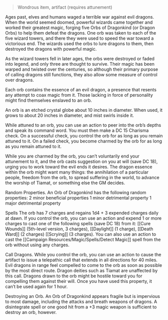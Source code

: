 
>Wondrous item, artifact (requires attunement)

Ages past, elves and humans waged a terrible war against evil dragons. When the world seemed doomed, powerful wizards came together and worked their greatest magic, forging five Orbs of Dragonkind (or Dragon Orbs) to help them defeat the dragons. One orb was taken to each of the five wizard towers, and there they were used to speed the war toward a victorious end. The wizards used the orbs to lure dragons to them, then destroyed the dragons with powerful magic.

As the wizard towers fell in later ages, the orbs were destroyed or faded into legend, and only three are thought to survive. Their magic has been warped and twisted over the centuries, so although their primary purpose of calling dragons still functions, they also allow some measure of control over dragons.

Each orb contains the essence of an evil dragon, a presence that resents any attempt to coax magic from it. Those lacking in force of personality might find themselves enslaved to an orb.

An orb is an etched crystal globe about 10 inches in diameter. When used, it grows to about 20 inches in diameter, and mist swirls inside it.

While attuned to an orb, you can use an action to peer into the orb’s depths and speak its command word. You must then make a DC 15 Charisma check. On a successful check, you control the orb for as long as you remain attuned to it. On a failed check, you become charmed by the orb for as long as you remain attuned to it.

While you are charmed by the orb, you can’t voluntarily end your attunement to it, and the orb casts suggestion on you at will (save DC 18), urging you to work toward the evil ends it desires. The dragon essence within the orb might want many things: the annihilation of a particular people, freedom from the orb, to spread suffering in the world, to advance the worship of Tiamat, or something else the GM decides.

Random Properties.
An Orb of Dragonkind has the following random properties:
2 minor beneficial properties
1 minor detrimental property
1 major detrimental property

Spells
The orb has 7 charges and regains 1d4 + 3 expended charges daily at dawn. If you control the orb, you can use an action and expend 1 or more charges to cast one of the following spells (save DC 18) from it:
[[Cure Wounds]] (5th-level version, 3 charges),
[[Daylight]] (1 charge),
[[Death Ward]] (2 charges)
[[Scrying]] (3 charges).
You can also use an action to cast the [[Campaign Resources/Magic/Spells/Detect Magic]] spell from the orb without using any charges.

Call Dragons. 
While you control the orb, you can use an action to cause the artifact to issue a telepathic call that extends in all directions for 40 miles. Evil dragons in range feel compelled to come to the orb as soon as possible by the most direct route. Dragon deities such as Tiamat are unaffected by this call. Dragons drawn to the orb might be hostile toward you for compelling them against their will. Once you have used this property, it can’t be used again for 1 hour.

Destroying an Orb.
An Orb of Dragonkind appears fragile but is impervious to most damage, including the attacks and breath weapons of dragons. A disintegrate spell or one good hit from a +3 magic weapon is sufficient to destroy an orb, however.